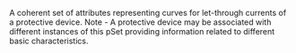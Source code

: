 A coherent set of attributes representing curves for  let-through currents of a protective device. Note - A protective device may be associated with different instances of this pSet providing information related to different basic characteristics.

